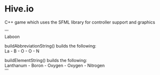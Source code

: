 # Hive.io
C++ game which uses the SFML library for controller support and graphics


  '''  
Laboon  

buildAbbreviationString() builds the following:  
La - B - O - O - N  

buildElementString() builds the following:  
Lanthanum - Boron - Oxygen - Oxygen - Nitrogen  
'''
